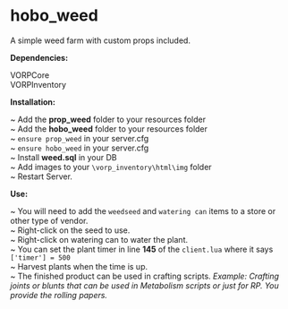 # hobo_weed
A simple weed farm with custom props included. 

**Dependencies:**

VORPCore  
VORPInventory

**Installation:**

~ Add the **prop_weed** folder to your resources folder  
~ Add the **hobo_weed** folder to your resources folder     
~ `ensure prop_weed` in your server.cfg   
~ `ensure hobo_weed` in your server.cfg     
~ Install **weed.sql** in your DB   
~ Add images to your `\vorp_inventory\html\img` folder  
~ Restart Server. 

**Use:**

~ You will need to add the `weedseed` and `watering can` items to a store or other type of vendor.  
~ Right-click on the seed to use.  
~ Right-click on watering can to water the plant.   
~ You can set the plant timer in line **145** of the `client.lua` where it says `['timer'] = 500`  
~ Harvest plants when the time is up.   
~ The finished product can be used in crafting scripts. *Example: Crafting joints or blunts that can be used in Metabolism scripts or just for RP. You provide the rolling papers.*
